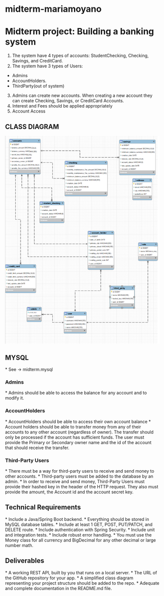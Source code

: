 # midterm-mariamoyano
<h1> Midterm project: Building a banking system </h1>


1. The system have 4 types of accounts: StudentChecking, Checking, Savings, and CreditCard.
2. The system have 3 types of Users: 
* Admins 
* AccountHolders.
* ThirdParty(out of system)
3. Admins can create new accounts. When creating a new account they can create Checking, Savings, or CreditCard Accounts.
4. Interest and Fees should be applied appropriately
5. Account Access 

<h2>CLASS DIAGRAM</h2>
<img src="src/main/img/diagram.png" alt="diagram"/>

<h2>MYSQL</h2>
* See -> midterm.mysql
<h3> Admins </h3>
* Admins should be able to access the balance for any account and to modify it.
<h3> AccountHolders </h3>
* AccountHolders should be able to access their own account balance
* Account holders should be able to transfer money from any of their accounts to any other account (regardless of owner). The transfer should only be processed if the account has sufficient funds. The user must provide the Primary or Secondary owner name and the id of the account that should receive the transfer.
<h3> Third-Party Users </h3>
* There must be a way for third-party users to receive and send money to other accounts.
* Third-party users must be added to the database by an admin.
* In order to receive and send money, Third-Party Users must provide their hashed key in the header of the HTTP request. They also must provide the amount, the Account id and the account secret key.
<h2> Technical Requirements </h2>
* Include a Java/Spring Boot backend.
* Everything should be stored in MySQL database tables.
* Include at least 1 GET, POST, PUT/PATCH, and DELETE route.
* Include authentication with Spring Security.
* Include unit and integration tests.
* Include robust error handling.
* You must use the Money class for all currency and BigDecimal for any other decimal or large number math.
<h2> Deliverables </h2>
* A working REST API, built by you that runs on a local server.
* The URL of the GitHub repository for your app.
* A simplified class diagram representing your project structure should be added to the repo.
* Adequate and complete documentation in the README.md file.





